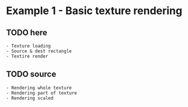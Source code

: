 # Example 1 - Basic texture rendering
## TODO here
	- Texture loading
	- Source & dest rectangle
	- Textire render
## TODO source
	- Rendering whole texture
	- Rendering part of texture
	- Rendering scaled
